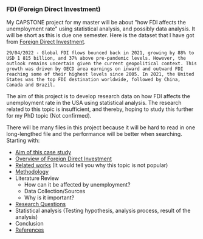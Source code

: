 ### FDI (Foreign Direct Investment)

My CAPSTONE project for my master will be about "how FDI affects the unemployment rate" using statistical analysis, and possibly data analysis. It will be short as this is due one semester. Here is the dataset that I have got from [Foreign Direct Investment](https://www.bea.gov/data/intl-trade-investment).

`
29/04/2022 - Global FDI flows bounced back in 2021, growing by 88% to USD 1 815 billion, and 37% above pre-pandemic levels. However, the outlook remains uncertain given the current geopolitical context. This growth was driven by OECD area earnings on inward and outward FDI reaching some of their highest levels since 2005. In 2021, the United States was the top FDI destination worldwide, followed by China, Canada and Brazil. `

The aim of this project is to develop research data on how FDI affects the unemployment rate in the USA using statistical analysis. The research related to this topic is insufficient, and thereby, hoping to study this further for my PhD topic (Not confirmed).

There will be many files in this project because it will be hard to read in one long-lengthed file and the performance will be better when searching.
Starting with:
- [Aim of this case study](https://github.com/DriBans/FDI/blob/main/Aim_of_the_study.md)
- [Overview of Foreign Direct Investment](https://github.com/DriBans/FDI/blob/main/Overview_of_FDI.md)
- [Related works](https://github.com/DriBans/FDI/blob/main/RelatedWorks.md) (It would tell you why this topic is not popular)
- [Methodology](https://github.com/DriBans/FDI/blob/main/Methodology.md)
- Literature Review
  - How can it be affected by unemployment?
  - Data Collection/Sources
  - Why is it important?
- [Research Questions](https://github.com/DriBans/FDI/blob/main/Research_questions.md)
- Statistical analysis (Testing hypothesis, analysis process, result of the analysis)
- Conclusion
- [References](https://github.com/DriBans/FDI/blob/main/References)
